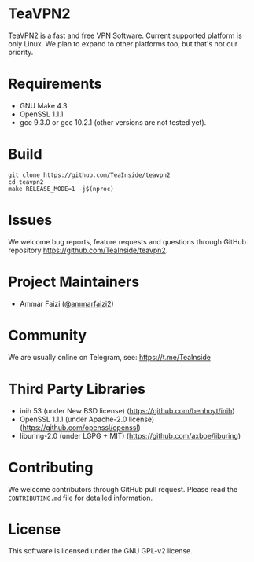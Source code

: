 


# TeaVPN2
TeaVPN2 is a fast and free VPN Software. Current supported platform is only
Linux. We plan to expand to other platforms too, but that's not our priority.


# Requirements
- GNU Make 4.3
- OpenSSL 1.1.1
- gcc 9.3.0 or gcc 10.2.1 (other versions are not tested yet).


# Build
```
git clone https://github.com/TeaInside/teavpn2
cd teavpn2
make RELEASE_MODE=1 -j$(nproc)
```

# Issues
We welcome bug reports, feature requests and questions through GitHub
repository https://github.com/TeaInside/teavpn2.


# Project Maintainers
- Ammar Faizi ([@ammarfaizi2](https://github.com/ammarfaizi2))


# Community
We are usually online on Telegram, see: https://t.me/TeaInside


# Third Party Libraries
- inih 53 (under New BSD license) (https://github.com/benhoyt/inih)
- OpenSSL 1.1.1 (under Apache-2.0 license) (https://github.com/openssl/openssl)
- liburing-2.0 (under LGPG + MIT) (https://github.com/axboe/liburing)


# Contributing
We welcome contributors through GitHub pull request. Please read the
`CONTRIBUTING.md` file for detailed information.


# License
This software is licensed under the GNU GPL-v2 license.
